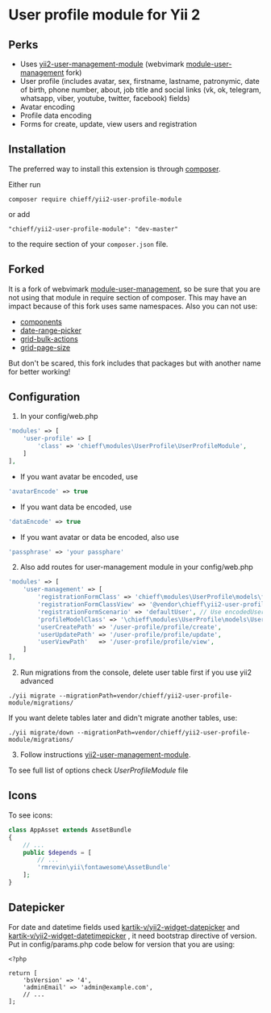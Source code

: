 User profile module for Yii 2
=====

Perks
---

* Uses [yii2-user-management-module](https://github.com/achieffment/yii2-user-management-module) (webvimark [module-user-management](https://github.com/webvimark/user-management) fork)
* User profile (includes avatar, sex, firstname, lastname, patronymic, date of birth, phone number, about, job title and social links (vk, ok, telegram, whatsapp, viber, youtube, twitter, facebook) fields)
* Avatar encoding
* Profile data encoding
* Forms for create, update, view users and registration 


Installation
------------

The preferred way to install this extension is through [composer](http://getcomposer.org/download/).

Either run

```
composer require chieff/yii2-user-profile-module
```

or add

```
"chieff/yii2-user-profile-module": "dev-master"
```

to the require section of your `composer.json` file.

Forked
---
It is a fork of webvimark [module-user-management](https://github.com/webvimark/user-management), so be sure that you are not using that module in require section of composer. This may have an impact because of this fork uses same namespaces. Also you can not use:

* [components](https://github.com/webvimark/components)
* [date-range-picker](https://github.com/webvimark/date-range-picker)
* [grid-bulk-actions](https://github.com/webvimark/grid-bulk-actions)
* [grid-page-size](https://github.com/webvimark/grid-page-size)

But don't be scared, this fork includes that packages but with another name for better working!

Configuration
---

1) In your config/web.php

```php
'modules' => [
    'user-profile' => [
        'class' => 'chieff\modules\UserProfile\UserProfileModule',
    ]
],
```

- If you want avatar be encoded, use
```php
'avatarEncode' => true
```
- If you want data be encoded, use
```php
'dataEncode' => true
```
- If you want avatar or data be encoded, also use
```php
'passphrase' => 'your passphare'
```

2) Also add routes for user-management module in your config/web.php
```php
'modules' => [
    'user-management' => [
        'registrationFormClass' => 'chieff\modules\UserProfile\models\forms\RegistrationForm',
        'registrationFormClassView' => '@vendor\chieff\yii2-user-profile-module\views\auth\registration',
        'registrationFormScenario' => 'defaultUser', // Use encodedUser, if you are using dataEncode
        'profileModelClass' => '\chieff\modules\UserProfile\models\UserProfile',
        'userCreatePath' => '/user-profile/profile/create',
        'userUpdatePath' => '/user-profile/profile/update',
        'userViewPath'   => '/user-profile/profile/view',
    ]
],
```

2) Run migrations from the console, delete user table first if you use yii2 advanced
```
./yii migrate --migrationPath=vendor/chieff/yii2-user-profile-module/migrations/
```

If you want delete tables later and didn't migrate another tables, use:
```
./yii migrate/down --migrationPath=vendor/chieff/yii2-user-profile-module/migrations/
```

3) Follow instructions [yii2-user-management-module](https://github.com/achieffment/yii2-user-management-module).

To see full list of options check *UserProfileModule* file

Icons
---

To see icons:
```php
class AppAsset extends AssetBundle
{
	// ...
	public $depends = [
		// ...
		'rmrevin\yii\fontawesome\AssetBundle'
	];
}
```

Datepicker
---

For date and datetime fields used [kartik-v/yii2-widget-datepicker](https://github.com/kartik-v/yii2-widget-datepicker) and [kartik-v/yii2-widget-datetimepicker](kartik-v/yii2-widget-datetimepicker) , it need bootstrap directive of version. Put in config/params.php code below for version that you are using:
```
<?php

return [
    'bsVersion' => '4',
    'adminEmail' => 'admin@example.com',
    // ...
];
```